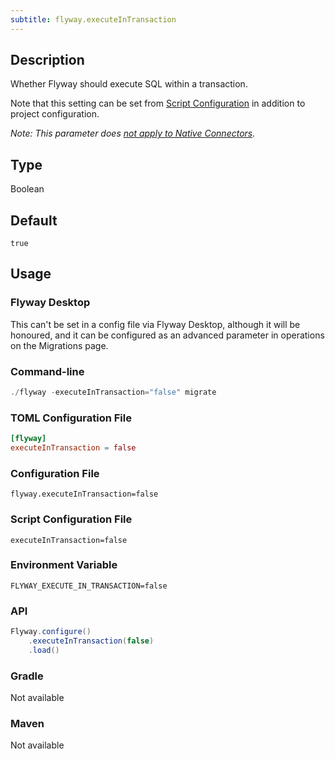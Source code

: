 ```yaml
---
subtitle: flyway.executeInTransaction
---
```


## Description

Whether Flyway should execute SQL within a transaction. <br/>

Note that this setting can be set from [Script Configuration](<Script Configuration>) in addition to project configuration.

_Note: This parameter does [not apply to Native Connectors](https://documentation.red-gate.com/display/FD/Flyway+Native+Connectors+-+MongoDB)._

## Type

Boolean

## Default

`true`

## Usage

### Flyway Desktop

This can't be set in a config file via Flyway Desktop, although it will be honoured, and it can be configured as an advanced parameter in operations on the Migrations page.

### Command-line

```powershell
./flyway -executeInTransaction="false" migrate
```

### TOML Configuration File

```toml
[flyway]
executeInTransaction = false
```

### Configuration File

```properties
flyway.executeInTransaction=false
```

### Script Configuration File

```properties
executeInTransaction=false
```

### Environment Variable

```properties
FLYWAY_EXECUTE_IN_TRANSACTION=false
```

### API

```java
Flyway.configure()
    .executeInTransaction(false)
    .load()
```

### Gradle

Not available

### Maven

Not available